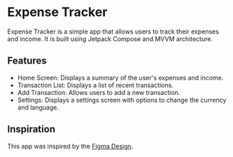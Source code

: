 # Expense Tracker

Expense Tracker is a simple app that allows users to track their expenses and income. It is built using Jetpack Compose and MVVM architecture.

## Features

- Home Screen: Displays a summary of the user's expenses and income.
- Transaction List: Displays a list of recent transactions.
- Add Transaction: Allows users to add a new transaction.
- Settings: Displays a settings screen with options to change the currency and language.

## Inspiration

This app was inspired by the [Figma Design](https://www.figma.com/community/file/1080339303735258826/income-expense-tracker-app).
